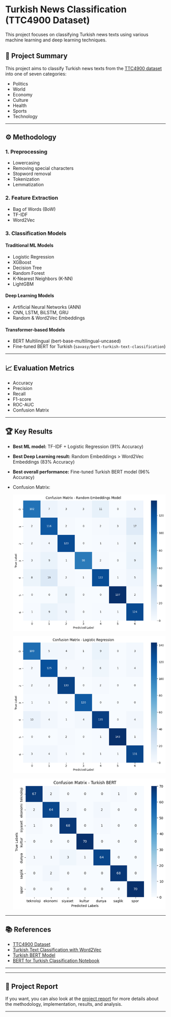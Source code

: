 # Turkish News Classification (TTC4900 Dataset)

This project focuses on classifying Turkish news texts using various machine learning and deep learning techniques.

## 📌 Project Summary

This project aims to classify Turkish news texts from the [TTC4900 dataset](https://www.kaggle.com/datasets/savasy/ttc4900) into one of seven categories:

- Politics
- World
- Economy
- Culture
- Health
- Sports
- Technology

---

## ⚙️ Methodology

### 1. Preprocessing
- Lowercasing
- Removing special characters
- Stopword removal
- Tokenization
- Lemmatization

### 2. Feature Extraction
- Bag of Words (BoW)
- TF-IDF
- Word2Vec

### 3. Classification Models

#### Traditional ML Models
- Logistic Regression
- XGBoost
- Decision Tree
- Random Forest
- K-Nearest Neighbors (K-NN)
- LightGBM

#### Deep Learning Models
- Artificial Neural Networks (ANN)
- CNN, LSTM, BiLSTM, GRU
- Random & Word2Vec Embeddings

#### Transformer-based Models
- BERT Multilingual (bert-base-multilingual-uncased)
- Fine-tuned BERT for Turkish (`savasy/bert-turkish-text-classification`)

---

## 📈 Evaluation Metrics
- Accuracy
- Precision
- Recall
- F1-score
- ROC-AUC
- Confusion Matrix

---

## 🏆 Key Results

- **Best ML model:** TF-IDF + Logistic Regression (91% Accuracy)
- **Best Deep Learning result:** Random Embeddings > Word2Vec Embeddings (83% Accuracy)
- **Best overall performance:** Fine-tuned Turkish BERT model (96% Accuracy)

- Confusion Matrix:

   ![](images/Resim1.png)
  
   ![](images/Resim2.png)
  
   ![](images/Resim3.png)


---

## 📚 References

- [TTC4900 Dataset](https://www.kaggle.com/datasets/savasy/ttc4900)
- [Turkish Text Classification with Word2Vec](https://www.kaggle.com/code/alperenclk/for-beginner-nlp-and-word2vec)
- [Turkish BERT Model](https://huggingface.co/savasy/bert-turkish-text-classification)
- [BERT for Turkish Classification Notebook](https://www.kaggle.com/code/ayhanc/bert-multilingual-for-turkish-text-classification)

---

---

## 📄 Project Report

If you want, you can also look at the [project report](./project_report.pdf) for more details about the methodology, implementation, results, and analysis.

---


